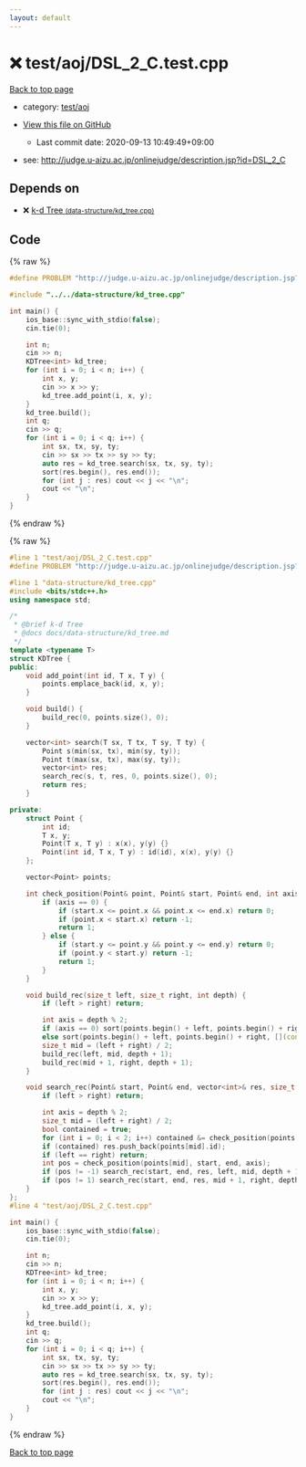 ```yaml
---
layout: default
---
```


<!-- mathjax config similar to math.stackexchange -->
<script type="text/javascript" async
  src="https://cdnjs.cloudflare.com/ajax/libs/mathjax/2.7.5/MathJax.js?config=TeX-MML-AM_CHTML">
</script>
<script type="text/x-mathjax-config">
  MathJax.Hub.Config({
    TeX: { equationNumbers: { autoNumber: "AMS" }},
    tex2jax: {
      inlineMath: [ ['$','$'] ],
      processEscapes: true
    },
    "HTML-CSS": { matchFontHeight: false },
    displayAlign: "left",
    displayIndent: "2em"
  });
</script>

<script type="text/javascript" src="https://cdnjs.cloudflare.com/ajax/libs/jquery/3.4.1/jquery.min.js"></script>
<script src="https://cdn.jsdelivr.net/npm/jquery-balloon-js@1.1.2/jquery.balloon.min.js" integrity="sha256-ZEYs9VrgAeNuPvs15E39OsyOJaIkXEEt10fzxJ20+2I=" crossorigin="anonymous"></script>
<script type="text/javascript" src="../../../assets/js/copy-button.js"></script>
<link rel="stylesheet" href="../../../assets/css/copy-button.css" />


# :x: test/aoj/DSL_2_C.test.cpp

<a href="../../../index.html">Back to top page</a>

* category: <a href="../../../index.html#0d0c91c0cca30af9c1c9faef0cf04aa9">test/aoj</a>
* <a href="{{ site.github.repository_url }}/blob/master/test/aoj/DSL_2_C.test.cpp">View this file on GitHub</a>
    - Last commit date: 2020-09-13 10:49:49+09:00


* see: <a href="http://judge.u-aizu.ac.jp/onlinejudge/description.jsp?id=DSL_2_C">http://judge.u-aizu.ac.jp/onlinejudge/description.jsp?id=DSL_2_C</a>


## Depends on

* :x: <a href="../../../library/data-structure/kd_tree.cpp.html">k-d Tree <small>(data-structure/kd_tree.cpp)</small></a>


## Code

<a id="unbundled"></a>
{% raw %}
```cpp
#define PROBLEM "http://judge.u-aizu.ac.jp/onlinejudge/description.jsp?id=DSL_2_C"

#include "../../data-structure/kd_tree.cpp"

int main() {
    ios_base::sync_with_stdio(false);
    cin.tie(0);

    int n;
    cin >> n;
    KDTree<int> kd_tree;
    for (int i = 0; i < n; i++) {
        int x, y;
        cin >> x >> y;
        kd_tree.add_point(i, x, y);
    }
    kd_tree.build();
    int q;
    cin >> q;
    for (int i = 0; i < q; i++) {
        int sx, tx, sy, ty;
        cin >> sx >> tx >> sy >> ty;
        auto res = kd_tree.search(sx, tx, sy, ty);
        sort(res.begin(), res.end());
        for (int j : res) cout << j << "\n";
        cout << "\n";
    }
}
```
{% endraw %}

<a id="bundled"></a>
{% raw %}
```cpp
#line 1 "test/aoj/DSL_2_C.test.cpp"
#define PROBLEM "http://judge.u-aizu.ac.jp/onlinejudge/description.jsp?id=DSL_2_C"

#line 1 "data-structure/kd_tree.cpp"
#include <bits/stdc++.h>
using namespace std;

/*
 * @brief k-d Tree
 * @docs docs/data-structure/kd_tree.md
 */
template <typename T>
struct KDTree {
public:
    void add_point(int id, T x, T y) {
        points.emplace_back(id, x, y);
    }

    void build() {
        build_rec(0, points.size(), 0);
    }

    vector<int> search(T sx, T tx, T sy, T ty) {
        Point s(min(sx, tx), min(sy, ty));
        Point t(max(sx, tx), max(sy, ty));
        vector<int> res;
        search_rec(s, t, res, 0, points.size(), 0);
        return res;
    }

private:
    struct Point {
        int id;
        T x, y;
        Point(T x, T y) : x(x), y(y) {}
        Point(int id, T x, T y) : id(id), x(x), y(y) {}
    };

    vector<Point> points;

    int check_position(Point& point, Point& start, Point& end, int axis) {
        if (axis == 0) {
            if (start.x <= point.x && point.x <= end.x) return 0;
            if (point.x < start.x) return -1;
            return 1;
        } else {
            if (start.y <= point.y && point.y <= end.y) return 0;
            if (point.y < start.y) return -1;
            return 1;
        }
    }

    void build_rec(size_t left, size_t right, int depth) {
        if (left > right) return;

        int axis = depth % 2;
        if (axis == 0) sort(points.begin() + left, points.begin() + right, [](const auto& p1, const auto& p2) { return p1.x < p2.x; });
        else sort(points.begin() + left, points.begin() + right, [](const auto& p1, const auto& p2) { return p1.y < p2.y; });
        size_t mid = (left + right) / 2;
        build_rec(left, mid, depth + 1);
        build_rec(mid + 1, right, depth + 1);
    }

    void search_rec(Point& start, Point& end, vector<int>& res, size_t left, size_t right, int depth) {
        if (left > right) return;

        int axis = depth % 2;
        size_t mid = (left + right) / 2;
        bool contained = true;
        for (int i = 0; i < 2; i++) contained &= check_position(points[mid], start, end, i) == 0;
        if (contained) res.push_back(points[mid].id);
        if (left == right) return;
        int pos = check_position(points[mid], start, end, axis);
        if (pos != -1) search_rec(start, end, res, left, mid, depth + 1);
        if (pos != 1) search_rec(start, end, res, mid + 1, right, depth + 1);
    }
};
#line 4 "test/aoj/DSL_2_C.test.cpp"

int main() {
    ios_base::sync_with_stdio(false);
    cin.tie(0);

    int n;
    cin >> n;
    KDTree<int> kd_tree;
    for (int i = 0; i < n; i++) {
        int x, y;
        cin >> x >> y;
        kd_tree.add_point(i, x, y);
    }
    kd_tree.build();
    int q;
    cin >> q;
    for (int i = 0; i < q; i++) {
        int sx, tx, sy, ty;
        cin >> sx >> tx >> sy >> ty;
        auto res = kd_tree.search(sx, tx, sy, ty);
        sort(res.begin(), res.end());
        for (int j : res) cout << j << "\n";
        cout << "\n";
    }
}

```
{% endraw %}

<a href="../../../index.html">Back to top page</a>


